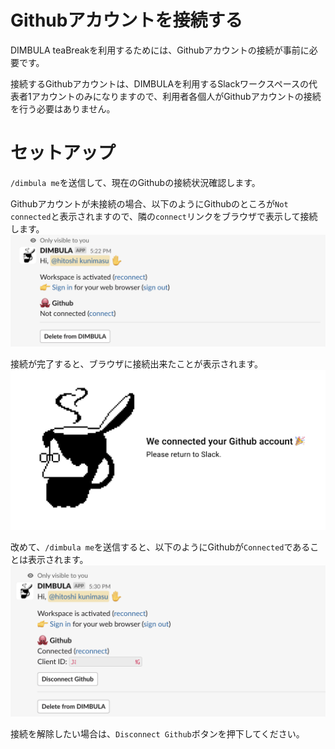 # Githubアカウントを接続する
DIMBULA teaBreakを利用するためには、Githubアカウントの接続が事前に必要です。

接続するGithubアカウントは、DIMBULAを利用するSlackワークスペースの代表者1アカウントのみになりますので、利用者各個人がGithubアカウントの接続を行う必要はありません。

# セットアップ
`/dimbula me`を送信して、現在のGithubの接続状況確認します。

Githubアカウントが未接続の場合、以下のようにGithubのところが`Not connected`と表示されますので、隣の`connect`リンクをブラウザで表示して接続します。
![img.png](../../../assets/image/dimbula_me_not_github.png)

接続が完了すると、ブラウザに接続出来たことが表示されます。
![img.png](../../../assets/image/github_connected.png)

改めて、`/dimbula me`を送信すると、以下のようにGithubが`Connected`であることは表示されます。
![img.png](../../../assets/image/dimbula_me_github.png)

接続を解除したい場合は、`Disconnect Github`ボタンを押下してください。
